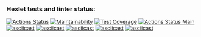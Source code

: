 ### Hexlet tests and linter status:
[![Actions Status](https://github.com/Briankaiserx/java-project-lvl2/workflows/hexlet-check/badge.svg)](https://github.com/Briankaiserx/java-project-lvl2/actions)
[![Maintainability](https://api.codeclimate.com/v1/badges/4a98d10a70f0936a2502/maintainability)](https://codeclimate.com/github/Briankaiserx/java-project-lvl2/maintainability)
[![Test Coverage](https://api.codeclimate.com/v1/badges/4a98d10a70f0936a2502/test_coverage)](https://codeclimate.com/github/Briankaiserx/java-project-lvl2/test_coverage)
[![Actions Status Main](https://github.com/Briankaiserx/java-project-lvl2/actions/workflows/main.yml/badge.svg)](https://github.com/Briankaiserx/java-project-lvl2/actions/workflows/main.yml/badge.svg)
[![asciicast](https://asciinema.org/a/rD7p82ReW0QkWTtSe0dqr2fjN.svg)](https://asciinema.org/a/rD7p82ReW0QkWTtSe0dqr2fjN)
[![asciicast](https://asciinema.org/a/jr9XhPiasrEiWFqKxhJ96OohF.svg)](https://asciinema.org/a/jr9XhPiasrEiWFqKxhJ96OohF)
[![asciicast](https://asciinema.org/a/iIrLLPHXvaIZNgxfuQnYRLtGa.svg)](https://asciinema.org/a/iIrLLPHXvaIZNgxfuQnYRLtGa)
[![asciicast](https://asciinema.org/a/ykC2aHdJO2v8pIVQywCUDlLm9.svg)](https://asciinema.org/a/ykC2aHdJO2v8pIVQywCUDlLm9)
[![asciicast](https://asciinema.org/a/NGfCN1PHo8fzsgpF9Fh1tjJiD.svg)](https://asciinema.org/a/NGfCN1PHo8fzsgpF9Fh1tjJiD)
